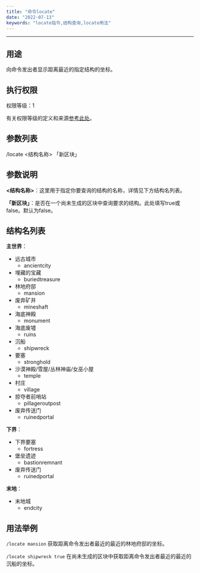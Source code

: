 ```yaml
---
title: "命令locate"
date: "2022-07-13"
keywords: "locate指令,结构查询,locate用法"
---
```


---

## 用途

向命令发出者显示距离最近的指定结构的坐标。

## 执行权限

权限等级：1

有关权限等级的定义和来源[参考此处](/commands/权限等级 "参考此处")。

## 参数列表

/locate <结构名称> 「新区块」

## 参数说明

**<结构名称>**：这里用于指定你要查询的结构的名称，详情见下方结构名列表。

**「新区块」**：是否在一个尚未生成的区块中查询要求的结构。此处填写true或false。默认为false。

## 结构名列表

**主世界**：

- 远古城市
  - ancientcity
- 埋藏的宝藏
  - buriedtreasure
- 林地府邸
  - mansion
- 废弃矿井
  - mineshaft
- 海底神殿
  - monument
- 海底废墟
  - ruins
- 沉船
  - shipwreck
- 要塞
  - stronghold
- 沙漠神殿/雪屋/丛林神庙/女巫小屋
  - temple
- 村庄
  - village
- 掠夺者前哨站
  - pillageroutpost
- 废弃传送门
  - ruinedportal

**下界**：

- 下界要塞
  - fortress
- 堡垒遗迹
  - bastionremnant
- 废弃传送门
  - ruinedportal

**末地**：

- 末地城
  - endcity

## 用法举例

`/locate mansion`  获取距离命令发出者最近的最近的林地府邸的坐标。

`/locate shipwreck true`  在尚未生成的区块中获取距离命令发出者最近的最近的沉船的坐标。
